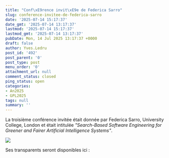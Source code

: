 ```yaml
---
title: "Conf\xE9rence invit\xE9e de Federica Sarro"
slug: conference-invitee-de-federica-sarro
date: '2025-07-14 15:17:37'
date_gmt: '2025-07-14 13:17:37'
lastmod: '2025-07-14 15:17:37'
lastmod_gmt: '2025-07-14 13:17:37'
pubDate: Mon, 14 Jul 2025 13:17:37 +0000
draft: false
author: Yves.Ledru
post_id: '492'
post_parent: '0'
post_type: post
menu_order: '0'
attachment_url: null
comment_status: closed
ping_status: open
categories:
- An2025
- GPL2025
tags: null
summary: ''
---
```


La troisième conférence invitée était donnée par Federica Sarro, University College, London et était intitulée _"Search-Based Software Engineering for Greener and Fairer Artificial Intelligence Systems"_.

![](https://gdr-gpl.cnrs.fr/wp-content/uploads/2025/07/GPL25-Sarro1.jpg)

Ses transparents seront disponibles ici :
